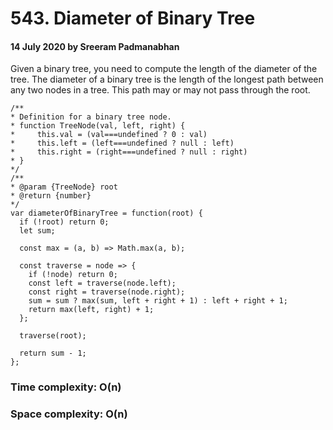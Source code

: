 # 543. Diameter of Binary Tree

#### 14 July 2020 by Sreeram Padmanabhan

Given a binary tree, you need to compute the length of the diameter of the tree. The diameter of a binary tree is the length of the longest path between any two nodes in a tree. This path may or may not pass through the root.

    /**
    * Definition for a binary tree node.
    * function TreeNode(val, left, right) {
    *     this.val = (val===undefined ? 0 : val)
    *     this.left = (left===undefined ? null : left)
    *     this.right = (right===undefined ? null : right)
    * }
    */
    /**
    * @param {TreeNode} root
    * @return {number}
    */
    var diameterOfBinaryTree = function(root) {
      if (!root) return 0;
      let sum;

      const max = (a, b) => Math.max(a, b);

      const traverse = node => {
        if (!node) return 0;
        const left = traverse(node.left);
        const right = traverse(node.right);
        sum = sum ? max(sum, left + right + 1) : left + right + 1;
        return max(left, right) + 1;
      };

      traverse(root);

      return sum - 1;
    };

### Time complexity: O(n)
### Space complexity: O(n)
